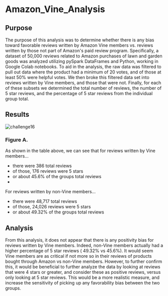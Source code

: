 # Amazon_Vine_Analysis

## Purpose 

The purpose of this analysis was to determine whether there is any bias toward favorable reviews written by Amazon Vine members vs. reviews written by those not part of Amazon's paid review program. Specifically, a dataset of 50,000 reviews related to Amazon purchases of lawn and garden goods was analyzed utilizing pySpark DataFrames and Python, working in Google Colab notebooks. To aid in the analysis, the raw data was filtered to pull out data where the product had a minimum of 20 votes, and of those at least 50% were helpful votes. We then broke this filtered data set into reviews written by Vine members, and those that were not. Finally, for each of these subsets we determined the total number of reviews, the number of 5 star reviews, and the percentage of 5 star reviews from the individual group total.

## Results 

![challenge16](https://user-images.githubusercontent.com/81761879/128968069-cfbedb7f-a37c-4c34-9863-545cf7e74059.PNG)
### Figure A. 

As shown in the table above, we can see that for reviews written by Vine members...
* there were 386 total reviews 
* of those, 176 reviews were 5 stars
* or about 45.6% of the groups total reviews
* 
For reviews written by non-Vine members...
* there were 48,717 total reviews
* of those, 24,026 reviews were 5 stars 
* or about 49.32% of the groups total reviews

## Analysis

From this analysis, it does not appear that there is any positivity bias for reviews written by Vine members. Indeed, non-Vine members actually had a higher percentage of 5 star reviews ( 49.32% vs 45.6%). It would seem Vine members are as critical if not more so in their reviews of products bought through Amazon vs non-Vine members. However, to further confirm this, it would be beneficial to further analyze the data by looking at reviews that were 4 stars or greater, and consider these as positive reviews, versus only looking at 5 star reviews. This would be a more realistic measure, and increase the sensitivity of picking up any favorability bias between the two groups. 
